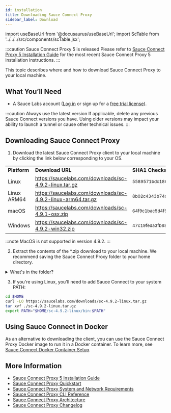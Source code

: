 ```yaml
---
id: installation
title: Downloading Sauce Connect Proxy
sidebar_label: Download
---
```


import useBaseUrl from '@docusaurus/useBaseUrl';
import ScTable from '../../../src/components/scTable.jsx';

:::caution Sauce Connect Proxy 5 is released
Please refer to [Sauce Connect Proxy 5 Installation Guide](/secure-connections/sauce-connect-5/installation/) for the most recent Sauce Connect Proxy 5 installation instructions.
:::

This topic describes where and how to download Sauce Connect Proxy to your local machine.

## What You’ll Need

- A Sauce Labs account ([Log in](https://accounts.saucelabs.com/am/XUI/#login/) or sign up for a [free trial license](https://saucelabs.com/sign-up)).

:::caution Always use the latest version
If applicable, delete any previous Sauce Connect versions you have. Using older versions may impact your ability to launch a tunnel or cause other technical issues.
:::

## Downloading Sauce Connect Proxy

1. Download the latest Sauce Connect Proxy client to your local machine by clicking the link below corresponding to your OS.
<table>
    <tr>
        <td><strong>Platform</strong></td>
        <td><strong>Download URL</strong></td>
        <td><strong>SHA1 Checksum</strong></td>
    </tr>
    <tr>
        <td>Linux</td>
        <td>
            <a href="https://saucelabs.com/downloads/sc-4.9.2-linux.tar.gz">https://saucelabs.com/downloads/sc-4.9.2-linux.tar.gz</a>
        </td>
        <td><small>5589571bdc186f3f1b05fe6ce68529501a42fb43</small></td>
    </tr>
    <tr>
        <td>Linux ARM64</td>
        <td>
            <a href="https://saucelabs.com/downloads/sc-4.9.2-linux-arm64.tar.gz">https://saucelabs.com/downloads/sc-4.9.2-linux-arm64.tar.gz</a>
        </td>
        <td><small>8b02c4343b74c36c575817ea4a6eae5fb5718f6c</small></td>
    </tr>
    <tr>
        <td>macOS</td>
        <td>
            <a href="https://saucelabs.com/downloads/sc-4.9.1-osx.zip">https://saucelabs.com/downloads/sc-4.9.1-osx.zip</a>
        </td>
        <td><small>64f9c1bac5d4f5b9acb6fbb629b6df0f5671b4c8</small></td>
    </tr>
    <tr>
        <td>Windows</td>
        <td>
            <a href="https://saucelabs.com/downloads/sc-4.9.2-win32.zip">https://saucelabs.com/downloads/sc-4.9.2-win32.zip</a>
        </td>
        <td><small>47c19feda3fb684f88acd816e9c8f2e3d4a1e3c0</small></td>
    </tr>
</table>

:::note
MacOS is not supported in version 4.9.2.
:::

2. Extract the contents of the \*.zip download to your local machine. We recommend saving the Sauce Connect Proxy folder to your home directory.

<details>
<summary>What's in the folder?</summary>

#### Sauce Connect folder contents

```bash
$ tree sc-4.9.2-linux/
  sc-4.9.2-linux/
  ├── COPYRIGHT.md
  ├── bin
  │   └── sc
  ├── config_examples
  │   ├── config.yml
  │   └── systemd
  │       ├── README.md
  │       ├── sc.service
  │       └── sc@.service
  └── license.html
```

  <table>
  <tr>
   <td>File</td>
   <td>Description</td>
  </tr>
  <tr>
    <td><strong>sc</strong> (Linux/macOS) or <strong>sc.exe</strong> (Windows)</td>
    <td>Sauce Connect Proxy client executable file.</td>
   </tr>
   <tr>
    <td><strong>config.yml</strong></td>
   <td>Sample <a href="/secure-connections/sauce-connect/setup-configuration/yaml-config">YAML configuration file</a>.</td>
   </tr>
   <tr>
   <td><strong>sc.service</strong>, <strong>sc@.service</strong></td>
   <td>Sample files intended for use with the <a href="/secure-connections/sauce-connect/proxy-tunnels/#service-management-tools">systemd service manager</a>, an alternative way to start and stop Sauce Connect Proxy tunnels. Consult the <strong>README.md</strong> for more information.</td>
   </tr>
  </table>

</details>

3. If you're using Linux, you'll need to add Sauce Connect to your system PATH:

```bash
cd $HOME
curl -LO https://saucelabs.com/downloads/sc-4.9.2-linux.tar.gz
tar xvf ./sc-4.9.2-linux.tar.gz
export PATH="$HOME/sc-4.9.2-linux/bin:$PATH"
```

## Using Sauce Connect in Docker

As an alternative to downloading the client, you can use the Sauce Connect Proxy Docker image to run it in a Docker container. To learn more, see [Sauce Connect Docker Container Setup](/secure-connections/sauce-connect/setup-configuration/docker/).

## More Information

- [Sauce Connect Proxy 5 Installation Guide](/secure-connections/sauce-connect-5/installation/)
- [Sauce Connect Proxy Quickstart](/secure-connections/sauce-connect/quickstart)
- [Sauce Connect Proxy System and Network Requirements](/secure-connections/sauce-connect/system-requirements/)
- [Sauce Connect Proxy CLI Reference](/dev/cli/sauce-connect-proxy/)
- [Sauce Connect Proxy Architecture](/secure-connections/sauce-connect/advanced/architecture/)
- [Sauce Connect Proxy Changelog](https://changelog.saucelabs.com/en?category=sauce%20connect)
